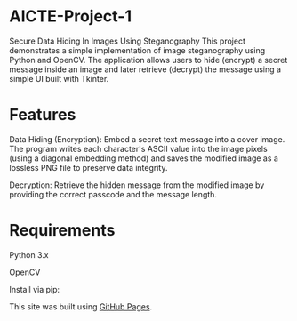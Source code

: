 # AICTE-Project-1
Secure Data Hiding In Images Using Steganography
This project demonstrates a simple implementation of image steganography using Python and OpenCV. The application allows users to hide (encrypt) a secret message inside an image and later retrieve (decrypt) the message using a simple UI built with Tkinter.
# Features
Data Hiding (Encryption):
Embed a secret text message into a cover image. The program writes each character's ASCII value into the image pixels (using a diagonal embedding method) and saves the modified image as a lossless PNG file to preserve data integrity.

Decryption:
Retrieve the hidden message from the modified image by providing the correct passcode and the message length.

# Requirements
Python 3.x

OpenCV

Install via pip:

This site was built using [GitHub Pages](https://pages.github.com/).

